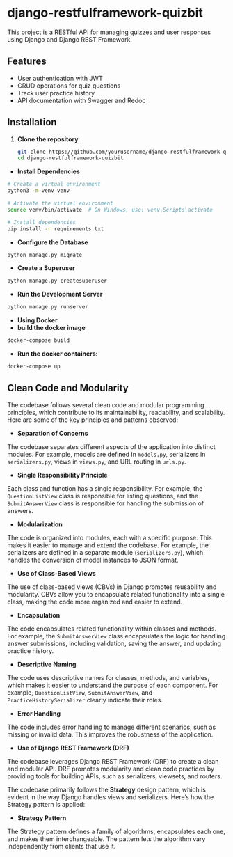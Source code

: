 # django-restfulframework-quizbit

This project is a RESTful API for managing quizzes and user responses using Django and Django REST Framework.

## Features

- User authentication with JWT
- CRUD operations for quiz questions
- Track user practice history
- API documentation with Swagger and Redoc

## Installation

1. **Clone the repository**:
   ```bash
   git clone https://github.com/yourusername/django-restfulframework-quizbit.git
   cd django-restfulframework-quizbit
   ```


- **Install Dependencies**
```bash
# Create a virtual environment
python3 -m venv venv

# Activate the virtual environment
source venv/bin/activate  # On Windows, use: venv\Scripts\activate

# Install dependencies
pip install -r requirements.txt
```

- **Configure the Database**
```bash
python manage.py migrate
```

- **Create a Superuser**
```bash
python manage.py createsuperuser
```
- **Run the Development Server**
```bash
python manage.py runserver
```

- **Using Docker**
- **build the docker image**
```bash
docker-compose build
```
- **Run the docker containers:**
```bash
docker-compose up
```

## Clean Code and Modularity

The codebase follows several clean code and modular programming principles, which contribute to its maintainability, readability, and scalability. Here are some of the key principles and patterns observed:

- **Separation of Concerns**

The codebase separates different aspects of the application into distinct modules. For example, models are defined in `models.py`, serializers in `serializers.py`, views in `views.py`, and URL routing in `urls.py`.

- **Single Responsibility Principle**

Each class and function has a single responsibility. For example, the `QuestionListView` class is responsible for listing questions, and the `SubmitAnswerView` class is responsible for handling the submission of answers.

- **Modularization**

The code is organized into modules, each with a specific purpose. This makes it easier to manage and extend the codebase. For example, the serializers are defined in a separate module (`serializers.py`), which handles the conversion of model instances to JSON format.

- **Use of Class-Based Views**

The use of class-based views (CBVs) in Django promotes reusability and modularity. CBVs allow you to encapsulate related functionality into a single class, making the code more organized and easier to extend.

- **Encapsulation**

The code encapsulates related functionality within classes and methods. For example, the `SubmitAnswerView` class encapsulates the logic for handling answer submissions, including validation, saving the answer, and updating practice history.

- **Descriptive Naming**

The code uses descriptive names for classes, methods, and variables, which makes it easier to understand the purpose of each component. For example, `QuestionListView`, `SubmitAnswerView`, and `PracticeHistorySerializer` clearly indicate their roles.

- **Error Handling**

The code includes error handling to manage different scenarios, such as missing or invalid data. This improves the robustness of the application.

- **Use of Django REST Framework (DRF)**

The codebase leverages Django REST Framework (DRF) to create a clean and modular API. DRF promotes modularity and clean code practices by providing tools for building APIs, such as serializers, viewsets, and routers.


The codebase primarily follows the **Strategy** design pattern, which is evident in the way Django handles views and serializers. Here’s how the Strategy pattern is applied:

- **Strategy Pattern**

The Strategy pattern defines a family of algorithms, encapsulates each one, and makes them interchangeable. The pattern lets the algorithm vary independently from clients that use it.



